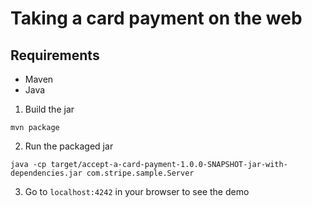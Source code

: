 # Taking a card payment on the web

## Requirements
* Maven
* Java

1. Build the jar
```
mvn package
```

2. Run the packaged jar
```
java -cp target/accept-a-card-payment-1.0.0-SNAPSHOT-jar-with-dependencies.jar com.stripe.sample.Server
```

3. Go to `localhost:4242` in your browser to see the demo
